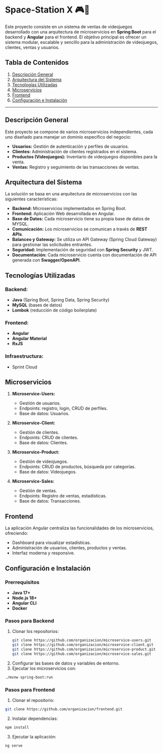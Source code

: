 # Space-Station X 🎮👾

Este proyecto consiste en un sistema de ventas de videojuegos desarrollado con una arquitectura de microservicios en **Spring Boot** para el backend y **Angular** para el frontend. El objetivo principal es ofrecer un sistema modular, escalable y sencillo para la administración de videojuegos, clientes, ventas y usuarios.

## Tabla de Contenidos
1. [Descripción General](#descripción-general)
2. [Arquitectura del Sistema](#arquitectura-del-sistema)
3. [Tecnologías Utilizadas](#tecnologías-utilizadas)
4. [Microservicios](#microservicios)
5. [Frontend](#frontend)
6. [Configuración e Instalación](#configuración-e-instalación)

---

## Descripción General
Este proyecto se compone de varios microservicios independientes, cada uno diseñado para manejar un dominio específico del negocio:
- **Usuarios:** Gestión de autenticación y perfiles de usuarios.
- **Clientes:** Administración de clientes registrados en el sistema.
- **Productos (Videojuegos):** Inventario de videojuegos disponibles para la venta.
- **Ventas:** Registro y seguimiento de las transacciones de ventas.

## Arquitectura del Sistema
La solución se basa en una arquitectura de microservicios con las siguientes características:
- **Backend:** Microservicios implementados en Spring Boot.
- **Frontend:** Aplicación Web desarrollada en Angular.
- **Base de Datos:** Cada microservicio tiene su propia base de datos de MYSQL.
- **Comunicación:** Los microservicios se comunican a través de **REST APIs**.
- **Balanceo y Gateway:** Se utiliza un API Gateway (Spring Cloud Gateway) para gestionar las solicitudes entrantes.
- **Seguridad:** Implementación de seguridad con **Spring Security** y JWT.
- **Documentación:** Cada microservicio cuenta con documentación de API generada con **Swagger/OpenAPI**.

## Tecnologías Utilizadas
### Backend:
- **Java** (Spring Boot, Spring Data, Spring Security)
- **MySQL** (bases de datos)
- **Lombok** (reducción de código boilerplate)

### Frontend:
- **Angular** 
- **Angular Material**
- **RxJS** 

### Infraestructura:
- Sprint Cloud 

## Microservicios
1. **Microservice-Users:**
   - Gestión de usuarios.
   - Endpoints: registro, login, CRUD de perfiles.
   - Base de datos: Usuarios.

2. **Microservice-Client:**
   - Gestión de clientes.
   - Endpoints: CRUD de clientes.
   - Base de datos: Clientes.

3. **Microservice-Product:**
   - Gestión de videojuegos.
   - Endpoints: CRUD de productos, búsqueda por categorías.
   - Base de datos: Videojuegos.

4. **Microservice-Sales:**
   - Gestión de ventas.
   - Endpoints: Registro de ventas, estadísticas.
   - Base de datos: Transacciones.

## Frontend
La aplicación Angular centraliza las funcionalidades de los microservicios, ofreciendo:
- Dashboard para visualizar estadísticas.
- Administración de usuarios, clientes, productos y ventas.
- Interfaz moderna y responsive.

## Configuración e Instalación
### Prerrequisitos
- **Java 17+**
- **Node.js 18+**
- **Angular CLI**
- **Docker**

### Pasos para Backend
1. Clonar los repositorios:
   ```bash
   git clone https://github.com/organizacion/microservice-users.git
   git clone https://github.com/organizacion/microservice-client.git
   git clone https://github.com/organizacion/microservice-product.git
   git clone https://github.com/organizacion/microservice-sales.git
   ```   
2. Configurar las bases de datos y variables de entorno.
3. Ejecutar los microservicios con:
```bash
./mvnw spring-boot:run
```
### Pasos para Frontend
1. Clonar el repositorio:
```bash
git clone https://github.com/organizacion/frontend.git
```
2. Instalar dependencias:
```bash
npm install
```
3. Ejecutar la aplicación:
```bash
ng serve
```
